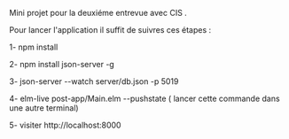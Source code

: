 
Mini projet pour la deuxiéme entrevue avec CIS .

Pour lancer l'application il suffit de suivres ces étapes :

1- npm install 

2- npm install json-server -g

3- json-server --watch server/db.json -p 5019

4- elm-live post-app/Main.elm --pushstate  ( lancer cette commande dans une autre terminal)

5- visiter http://localhost:8000

